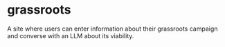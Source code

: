 # grassroots
A site where users can enter information about their grassroots campaign and converse with an LLM about its viability.
